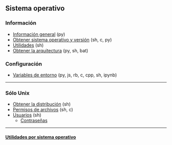 ## Sistema operativo

### Información
- [Información general](https://github.com/mondeja/fullstack/tree/master/backend/src/009-sistema_operativo/info) (py)
- [Obtener sistema operativo y versión](https://github.com/mondeja/fullstack/tree/master/backend/src/009-sistema_operativo/get_os) (sh, c, py)
- [Utilidades](https://github.com/mondeja/fullstack/tree/master/backend/src/009-sistema_operativo/utils) (sh)
- [Obtener la arquitectura](https://github.com/mondeja/fullstack/tree/master/backend/src/009-sistema_operativo/arch) (py, sh, bat)

### Configuración
- [Variables de entorno](https://github.com/mondeja/fullstack/tree/master/backend/src/009-sistema_operativo/env_vars) (py, js, rb, c, cpp, sh, ipynb)

____________________________________

### Sólo Unix
- [Obtener la distribución](https://github.com/mondeja/fullstack/tree/master/backend/src/009-sistema_operativo/distrib) (sh)
- [Permisos de archivos](https://github.com/mondeja/fullstack/tree/master/backend/src/009-sistema_operativo/permisos) (sh, c)
- [Usuarios](https://github.com/mondeja/fullstack/tree/master/backend/src/009-sistema_operativo/users) (sh)
    - [Contraseñas](https://github.com/mondeja/fullstack/tree/master/backend/src/009-sistema_operativo/users/passwords)

____________________________________

#### [Utilidades por sistema operativo](https://github.com/mondeja/fullstack/tree/master/backend/utils/os)
